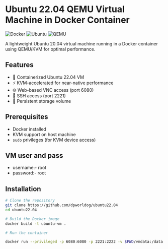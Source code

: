 # Ubuntu 22.04 QEMU Virtual Machine in Docker Container

![Docker](https://img.shields.io/badge/Docker-2CA5E0?style=for-the-badge&logo=docker&logoColor=white)
![Ubuntu](https://img.shields.io/badge/Ubuntu-E95420?style=for-the-badge&logo=ubuntu&logoColor=white)
![QEMU](https://img.shields.io/badge/QEMU-FF6600?style=for-the-badge&logo=qemu&logoColor=white)

A lightweight Ubuntu 20.04 virtual machine running in a Docker container using QEMU/KVM for optimal performance.

## Features

- 🐳 Containerized Ubuntu 22.04 VM
- ⚡ KVM-accelerated for near-native performance
- 🌐 Web-based VNC access (port 6080)
- 🔑 SSH access (port 2221)
- 💾 Persistent storage volume

## Prerequisites

- Docker installed
- KVM support on host machine
- `sudo` privileges (for KVM device access)


 ## VM user and pass
 - username:- root
 - password:- root

## Installation

```bash
# Clone the repository
git clone https://github.com/dpworldog/ubuntu22.04
cd ubuntu22.04

# Build the Docker image
docker build -t ubuntu-vm .

# Run the container

docker run --privileged -p 6080:6080 -p 2221:2222 -v $PWD/vmdata:/data ubuntu-vm
